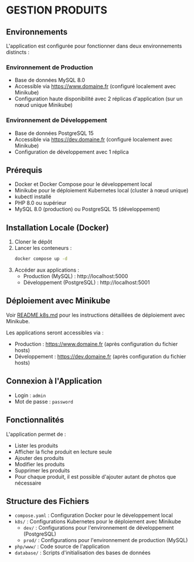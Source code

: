 # GESTION PRODUITS

## Environnements
L'application est configurée pour fonctionner dans deux environnements distincts :

### Environnement de Production
- Base de données MySQL 8.0
- Accessible via https://www.domaine.fr (configuré localement avec Minikube)
- Configuration haute disponibilité avec 2 réplicas d'application (sur un nœud unique Minikube)

### Environnement de Développement
- Base de données PostgreSQL 15
- Accessible via https://dev.domaine.fr (configuré localement avec Minikube)
- Configuration de développement avec 1 réplica

## Prérequis
- Docker et Docker Compose pour le développement local
- Minikube pour le déploiement Kubernetes local (cluster à nœud unique)
- kubectl installé
- PHP 8.0 ou supérieur
- MySQL 8.0 (production) ou PostgreSQL 15 (développement)

## Installation Locale (Docker)
1. Cloner le dépôt
2. Lancer les conteneurs :
   ```bash
   docker compose up -d
   ```
3. Accéder aux applications :
   - Production (MySQL) : http://localhost:5000
   - Développement (PostgreSQL) : http://localhost:5001

## Déploiement avec Minikube
Voir [README.k8s.md](README.k8s.md) pour les instructions détaillées de déploiement avec Minikube.

Les applications seront accessibles via :
- Production : https://www.domaine.fr (après configuration du fichier hosts)
- Développement : https://dev.domaine.fr (après configuration du fichier hosts)

## Connexion à l'Application
- Login : `admin`
- Mot de passe : `password`

## Fonctionnalités
L'application permet de :
- Lister les produits
- Afficher la fiche produit en lecture seule
- Ajouter des produits
- Modifier les produits
- Supprimer les produits
- Pour chaque produit, il est possible d'ajouter autant de photos que nécessaire

## Structure des Fichiers
- `compose.yaml` : Configuration Docker pour le développement local
- `k8s/` : Configurations Kubernetes pour le déploiement avec Minikube
  - `dev/` : Configurations pour l'environnement de développement (PostgreSQL)
  - `prod/` : Configurations pour l'environnement de production (MySQL)
- `php/www/` : Code source de l'application
- `database/` : Scripts d'initialisation des bases de données